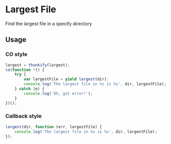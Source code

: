 # Largest File

Find the largest file in a specify directory

## Usage

### CO style

```js
largest = thunkify(largest);
co(function *() {
    try {
        var largestFile = yield largest(dir);
        console.log('The largest file in %s is %s', dir, largestFile);
    } catch (e) {
        console.log('Oh, got error!');
    }
})();
```

### Callback style

```js
largest(dir, function (err, largestFile) {
    console.log('The largest file in %s is %s', dir, largestFile);
});
```